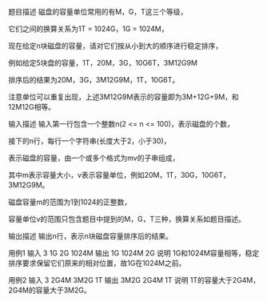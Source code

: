 题目描述
磁盘的容量单位常用的有M，G，T这三个等级，

它们之间的换算关系为1T = 1024G，1G = 1024M，

现在给定n块磁盘的容量，请对它们按从小到大的顺序进行稳定排序，

例如给定5块盘的容量，1T，20M，3G，10G6T，3M12G9M

排序后的结果为20M，3G，3M12G9M，1T，10G6T。

注意单位可以重复出现，上述3M12G9M表示的容量即为3M+12G+9M，和12M12G相等。

输入描述
输入第一行包含一个整数n(2 <= n <= 100)，表示磁盘的个数，

接下的n行，每行一个字符串(长度大于2，小于30)，

表示磁盘的容量，由一个或多个格式为mv的子串组成，

其中m表示容量大小，v表示容量单位，例如20M，1T，30G，10G6T，3M12G9M。

磁盘容量m的范围为1到1024的正整数，

容量单位v的范围只包含题目中提到的M，G，T三种，换算关系如题目描述。

输出描述
输出n行，表示n块磁盘容量排序后的结果。

用例1
输入
3
1G
2G
1024M
输出
1G
1024M
2G
说明
1G和1024M容量相等，稳定排序要求保留它们原来的相对位置，故1G在1024M之前。

用例2
输入
3
2G4M
3M2G
1T
输出
3M2G
2G4M
1T
说明
1T的容量大于2G4M，2G4M的容量大于3M2G。